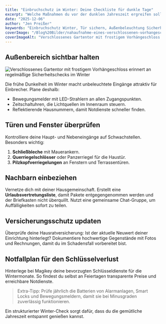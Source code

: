 ```yaml
---
title: "Einbruchschutz im Winter: Deine Checkliste für dunkle Tage"
excerpt: "Welche Maßnahmen du vor der dunklen Jahreszeit ergreifen solltest, um Türen, Fenster und Außenbereiche wirksam zu sichern."
date: "2025-12-06"
author: "Jen Preißer"
keywords: "Einbruchschutz Winter, Tür sichern, Außenbeleuchtung Sicherheit"
coverImage: "/Blog%20Bilder/nahaufnahme-eines-verschlossenen-vorhangeschlosses.jpg"
coverImageAlt: "Verschlossenes Gartentor mit frostigem Vorhängeschloss erinnert an regelmäßige Sicherheitschecks im Winter"
---
```


## Außenbereich sichtbar halten

![Verschlossenes Gartentor mit frostigem Vorhängeschloss erinnert an regelmäßige Sicherheitschecks im Winter](/Blog%20Bilder/nahaufnahme-eines-verschlossenen-vorhangeschlosses.jpg)

Die frühe Dunkelheit im Winter macht unbeleuchtete Eingänge attraktiv für Einbrecher. Plane deshalb:

- Bewegungsmelder mit LED-Strahlern an allen Zugangspunkten.
- Zeitschaltuhren, die Lichtquellen im Innenraum steuern.
- Reflektierende Hausnummern, damit Notdienste schneller finden.

## Türen und Fenster überprüfen

Kontrolliere deine Haupt- und Nebeneingänge auf Schwachstellen. Besonders wichtig:

1. **Schließbleche** mit Mauerankern.
2. **Querriegelschlösser** oder Panzerriegel für die Haustür.
3. **Pilzkopfverriegelungen** an Fenstern und Terrassentüren.

## Nachbarn einbeziehen

Vernetze dich mit deiner Hausgemeinschaft. Erstellt eine **Urlaubsvertretungsliste**, damit Pakete entgegengenommen werden und der Briefkasten nicht überquillt. Nutzt eine gemeinsame Chat-Gruppe, um Auffälligkeiten sofort zu teilen.

## Versicherungsschutz updaten

Überprüfe deine Hausratversicherung: Ist der aktuelle Neuwert deiner Einrichtung hinterlegt? Dokumentiere hochwertige Gegenstände mit Fotos und Rechnungen, damit du im Schadensfall vorbereitet bist.

## Notfallplan für den Schlüsselverlust

Hinterlege bei Magikey deine bevorzugten Schlüsseldienste für die Wintermonate. So findest du selbst an Feiertagen transparente Preise und erreichbare Notdienste.

> Extra-Tipp: Prüfe jährlich die Batterien von Alarmanlagen, Smart Locks und Bewegungsmeldern, damit sie bei Minusgraden zuverlässig funktionieren.

Ein strukturierter Winter-Check sorgt dafür, dass du die gemütliche Jahreszeit entspannt genießen kannst.
